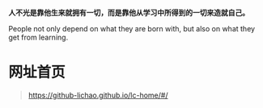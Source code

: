 

**人不光是靠他生来就拥有一切，而是靠他从学习中所得到的一切来造就自己。**

People not only depend on what they are born with, but also on what they get from learning.



# 网址首页

> https://github-lichao.github.io/lc-home/#/
